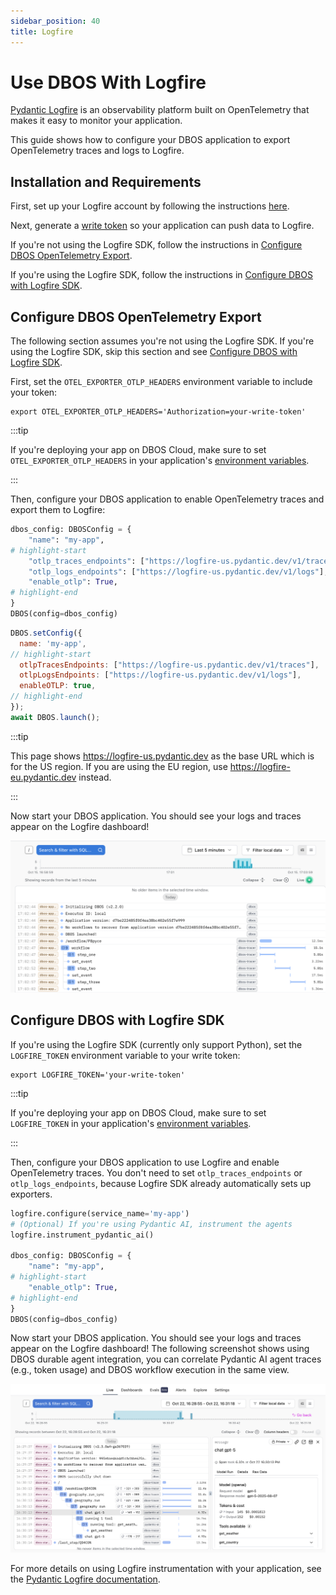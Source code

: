 ```yaml
---
sidebar_position: 40
title: Logfire
---
```


#  Use DBOS With Logfire

[Pydantic Logfire](https://logfire.pydantic.dev/docs/) is an observability platform built on OpenTelemetry that makes it easy to monitor your application.

This guide shows how to configure your DBOS application to export OpenTelemetry traces and logs to Logfire.

## Installation and Requirements

First, set up your Logfire account by following the instructions [here](https://logfire.pydantic.dev/docs/#logfire).

Next, generate a [write token](https://logfire.pydantic.dev/docs/how-to-guides/create-write-tokens/) so your application can push data to Logfire.

If you're not using the Logfire SDK, follow the instructions in [Configure DBOS OpenTelemetry Export](#configure-dbos-opentelemetry-export).

If you're using the Logfire SDK, follow the instructions in [Configure DBOS with Logfire SDK](#configure-dbos-with-logfire-sdk).


## Configure DBOS OpenTelemetry Export

The following section assumes you're not using the Logfire SDK. If you're using the Logfire SDK, skip this section and see [Configure DBOS with Logfire SDK](#configure-dbos-with-logfire-sdk).

First, set the `OTEL_EXPORTER_OTLP_HEADERS` environment variable to include your token:

```shell
export OTEL_EXPORTER_OTLP_HEADERS='Authorization=your-write-token'
```

:::tip

If you're deploying your app on DBOS Cloud, make sure to set `OTEL_EXPORTER_OTLP_HEADERS` in your application's [environment variables](../production/dbos-cloud/secrets).

:::

Then, configure your DBOS application to enable OpenTelemetry traces and export them to Logfire:

<LargeTabs groupId="language">
<LargeTabItem value="python" label="Python">

```python
dbos_config: DBOSConfig = {
    "name": "my-app",
# highlight-start
    "otlp_traces_endpoints": ["https://logfire-us.pydantic.dev/v1/traces"],
    "otlp_logs_endpoints": ["https://logfire-us.pydantic.dev/v1/logs"],
    "enable_otlp": True,
# highlight-end
}
DBOS(config=dbos_config)
```

</LargeTabItem>

<LargeTabItem value="typescript" label="Typescript">

```javascript
DBOS.setConfig({
  name: 'my-app',
// highlight-start
  otlpTracesEndpoints: ["https://logfire-us.pydantic.dev/v1/traces"],
  otlpLogsEndpoints: ["https://logfire-us.pydantic.dev/v1/logs"],
  enableOTLP: true,
// highlight-end
});
await DBOS.launch();
```

</LargeTabItem>
</LargeTabs>

:::tip

This page shows https://logfire-us.pydantic.dev as the base URL which is for the US region. If you are using the EU region, use https://logfire-eu.pydantic.dev instead.

:::

Now start your DBOS application. You should see your logs and traces appear on the Logfire dashboard!

![DBOS Logs and Traces on Logfire](./assets/logfire-screenshot.png)


## Configure DBOS with Logfire SDK

If you're using the Logfire SDK (currently only support Python), set the `LOGFIRE_TOKEN` environment variable to your write token:

```shell
export LOGFIRE_TOKEN='your-write-token'
```

:::tip

If you're deploying your app on DBOS Cloud, make sure to set `LOGFIRE_TOKEN` in your application's [environment variables](../production/dbos-cloud/secrets).

:::

Then, configure your DBOS application to use Logfire and enable OpenTelemetry traces. You don't need to set `otlp_traces_endpoints` or `otlp_logs_endpoints`, because Logfire SDK already automatically sets up exporters.


```python
logfire.configure(service_name='my-app')
# (Optional) If you're using Pydantic AI, instrument the agents
logfire.instrument_pydantic_ai()

dbos_config: DBOSConfig = {
    "name": "my-app",
# highlight-start
    "enable_otlp": True,
# highlight-end
}
DBOS(config=dbos_config)
```

Now start your DBOS application. You should see your logs and traces appear on the Logfire dashboard! The following screenshot shows using DBOS durable agent integration, you can correlate Pydantic AI agent traces (e.g., token usage) and DBOS workflow execution in the same view.

![DBOS Agent Logs and Traces on Logfire](./assets/logfire-agent-screenshot.png)

For more details on using Logfire instrumentation with your application, see the [Pydantic Logfire documentation](https://logfire.pydantic.dev/docs/).
